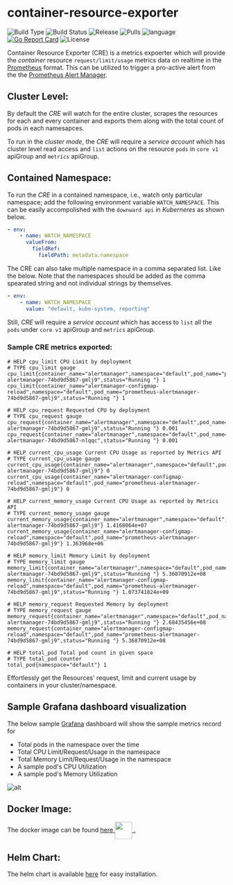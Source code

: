 # container-resource-exporter
![Build Type](https://img.shields.io/docker/cloud/automated/gkarthics/container-resource-exporter.svg)
![Build Status](https://img.shields.io/docker/cloud/build/gkarthics/container-resource-exporter.svg)
![Release](https://img.shields.io/github/tag-date/gkarthiks/container-resource-exporter.svg?color=Orange&label=Latest%20Release)
![Pulls](https://img.shields.io/docker/pulls/gkarthics/container-resource-exporter.svg)
![language](https://img.shields.io/badge/Language-go-blue.svg)
[![Go Report Card](https://goreportcard.com/badge/github.com/gkarthiks/container-resource-exporter)](https://goreportcard.com/report/github.com/gkarthiks/container-resource-exporter)
![License](https://img.shields.io/github/license/gkarthiks/container-resource-exporter.svg)

Container Resource Exporter (CRE) is a metrics expoerter which will provide the *container* resource `request/limit/usage` metrics data on realtime in the [Prometheus](https://prometheus.io/) format. This can be utilized to trigger a pro-active alert from the the [Prometheus Alert Manager](https://prometheus.io/docs/alerting/alertmanager).


## Cluster Level:
By default the *CRE* will watch for the entire cluster, scrapes the resources for each and every container and exports them along with the total count of pods in each namesapces.

To run in the *cluster mode*, the *CRE* will require a *service account* which has cluster level read access and `list` actions on the resource `pods` in `core v1` apiGroup and `metrics` apiGroup.


## Contained Namespace:
To run the *CRE* in a contained namespace, i.e., watch only particular namespace; add the following environment variable `WATCH_NAMESPACE`. This can be easily accompolished with the `downward api` in *Kuberneres* as shown below.

```yaml
- env:
    - name: WATCH_NAMESPACE
      valueFrom:
        fieldRef:
          fieldPath: metadata.namespace
```

The CRE can also take multiple namespace in a comma separated list. Like the below. Note that the namespaces should be added as the comma spearated string and not individual strings by themselves. 

```yaml
- env:
    - name: WATCH_NAMESPACE
      value: "default, kube-system, reporting"
```


Still, *CRE* will require a *service account* which has access to `list` all the `pods` under `core v1` apiGroup and `metrics` apiGroup.

### Sample CRE metrics exported:

```prometheus
# HELP cpu_limit CPU Limit by deployment
# TYPE cpu_limit gauge
cpu_limit{container_name="alertmanager",namespace="default",pod_name="prometheus-alertmanager-74bd9d5867-gmlj9",status="Running "} 1
cpu_limit{container_name="alertmanager-configmap-reload",namespace="default",pod_name="prometheus-alertmanager-74bd9d5867-gmlj9",status="Running "} 1

# HELP cpu_request Requested CPU by deployment
# TYPE cpu_request gauge
cpu_request{container_name="alertmanager",namespace="default",pod_name="prometheus-alertmanager-74bd9d5867-gmlj9",status="Running "} 0.001
cpu_request{container_name="alertmanager",namespace="default",pod_name="prometheus-alertmanager-74bd9d5867-nlqqc",status="Running "} 0.001

# HELP current_cpu_usage Current CPU Usage as reported by Metrics API
# TYPE current_cpu_usage gauge
current_cpu_usage{container_name="alertmanager",namespace="default",pod_name="prometheus-alertmanager-74bd9d5867-gmlj9"} 0
current_cpu_usage{container_name="alertmanager-configmap-reload",namespace="default",pod_name="prometheus-alertmanager-74bd9d5867-gmlj9"} 0

# HELP current_memory_usage Current CPU Usage as reported by Metrics API
# TYPE current_memory_usage gauge
current_memory_usage{container_name="alertmanager",namespace="default",pod_name="prometheus-alertmanager-74bd9d5867-gmlj9"} 1.4168064e+07
current_memory_usage{container_name="alertmanager-configmap-reload",namespace="default",pod_name="prometheus-alertmanager-74bd9d5867-gmlj9"} 1.363968e+06

# HELP memory_limit Memory Limit by deployment
# TYPE memory_limit gauge
memory_limit{container_name="alertmanager",namespace="default",pod_name="prometheus-alertmanager-74bd9d5867-gmlj9",status="Running "} 5.36870912e+08
memory_limit{container_name="alertmanager-configmap-reload",namespace="default",pod_name="prometheus-alertmanager-74bd9d5867-gmlj9",status="Running "} 1.073741824e+09

# HELP memory_request Requested Memory by deployment
# TYPE memory_request gauge
memory_request{container_name="alertmanager",namespace="default",pod_name="prometheus-alertmanager-74bd9d5867-gmlj9",status="Running "} 2.68435456e+08
memory_request{container_name="alertmanager-configmap-reload",namespace="default",pod_name="prometheus-alertmanager-74bd9d5867-gmlj9",status="Running "} 5.36870912e+08

# HELP total_pod Total pod count in given space
# TYPE total_pod counter
total_pod{namespace="default"} 1
```

Effortlessly get the Resources' request, limit and current usage by containers in your cluster/namespace.

## Sample Grafana dashboard visualization
The below sample [Grafana](https://grafana.com/) dashboard will show the sample metrics record for 
- Total pods in the namespace over the time
- Total CPU Limit/Request/Usage in the namespace
- Total Memory Limit/Request/Usage in the namespace
- A sample pod's CPU Utilization
- A sample pod's Memory Utilization

![alt](https://github.com/gkarthiks/container-resource-exporter/blob/master/grafana-dashboard.jpeg)

## Docker Image:
The docker image can be found [here <img src="./docker-logo.png" width="40" height="40" align="center"/> .](https://cloud.docker.com/repository/docker/gkarthics/container-resource-exporter)

## Helm Chart:
The helm chart is available [here](https://hub.helm.sh/charts/gkarthiks/prometheus-container-resource-exporter) for easy installation.
